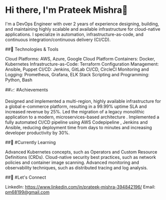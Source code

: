 # Hi there, I'm Prateek Mishra👋

I'm a DevOps Engineer with over 2 years of experience designing, building, and maintaining highly scalable and available infrastructure for cloud-native applications. I specialize in automation, infrastructure-as-code, and continuous integration/continuous delivery (CI/CD).

##🔧 Technologies & Tools

Cloud Platforms: AWS, Azure, Google Cloud Platform
Containers: Docker, Kubernetes
Infrastructure-as-Code: Terraform
Configuration Management: Ansible, Puppet
CI/CD: Jenkins, GitLab CI/CD, CircleCI
Monitoring and Logging: Prometheus, Grafana, ELK Stack
Scripting and Programming: Python, Bash

##📈 #Achievements

Designed and implemented a multi-region, highly available infrastructure for a global e-commerce platform, resulting in a 99.99% uptime SLA and increased revenue by 25%.
Led the migration of a legacy monolithic application to a modern, microservices-based architecture .
Implemented a fully automated CI/CD pipeline using AWS Codepipeline , Jenkins and Ansible, reducing deployment time from days to minutes and increasing developer productivity by 30%.

##🌱 #Currently Learning

Advanced Kubernetes concepts, such as Operators and Custom Resource Definitions (CRDs).
Cloud-native security best practices, such as network policies and container image scanning.
Advanced monitoring and observability techniques, such as distributed tracing and log analysis.

##🤝 #Let's Connect

LinkedIn: https://www.linkedin.com/in/prateek-mishra-394842196/
Email: pm68199@gmail.com
